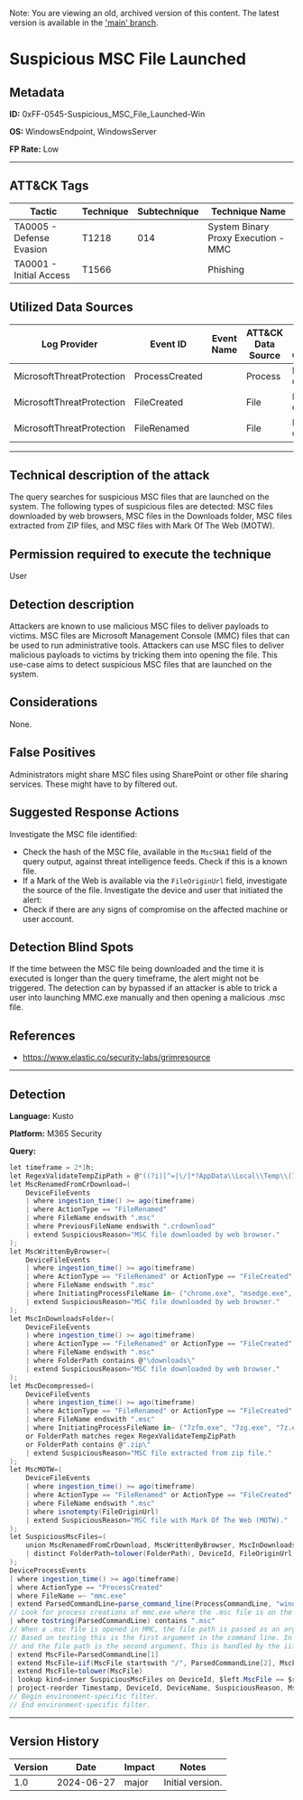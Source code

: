 Note: You are viewing an old, archived version of this content. The latest version is available in the ['main' branch](https://github.com/FalconForceTeam/FalconFriday/blob/main/0xFF-0545-Suspicious_MSC_File_Launched-Win.md).

# Suspicious MSC File Launched

## Metadata
**ID:** 0xFF-0545-Suspicious_MSC_File_Launched-Win

**OS:** WindowsEndpoint, WindowsServer

**FP Rate:** Low

---

## ATT&CK Tags

| Tactic | Technique | Subtechnique | Technique Name |
|---|---|---| --- |
| TA0005 - Defense Evasion | T1218 | 014 | System Binary Proxy Execution - MMC|
| TA0001 - Initial Access | T1566 |  | Phishing|

## Utilized Data Sources

| Log Provider | Event ID | Event Name | ATT&CK Data Source | ATT&CK Data Component|
|---------|---------|----------|---------|---------|
|MicrosoftThreatProtection|ProcessCreated||Process|Process Creation|
|MicrosoftThreatProtection|FileCreated||File|File Creation|
|MicrosoftThreatProtection|FileRenamed||File|File Creation|
---

## Technical description of the attack
The query searches for suspicious MSC files that are launched on the system. The following types of suspicious files are detected: MSC files downloaded by web browsers, MSC files in the Downloads folder, MSC files extracted from ZIP files, and MSC files with Mark Of The Web (MOTW).


## Permission required to execute the technique
User

## Detection description
Attackers are known to use malicious MSC files to deliver payloads to victims. MSC files are Microsoft Management Console (MMC) files that can be used to run administrative tools. Attackers can use MSC files to deliver malicious payloads to victims by tricking them into opening the file. This use-case aims to detect suspicious MSC files that are launched on the system.


## Considerations
None.


## False Positives
Administrators might share MSC files using SharePoint or other file sharing services. These might have to by filtered out.


## Suggested Response Actions
Investigate the MSC file identified:
* Check the hash of the MSC file, available in the `MscSHA1` field of the query output, against threat intelligence feeds. Check if this is a known file.
* If a Mark of the Web is available via the `FileOriginUrl` field, investigate the source of the file.
Investigate the device and user that initiated the alert:
* Check if there are any signs of compromise on the affected machine or user account.


## Detection Blind Spots
If the time between the MSC file being downloaded and the time it is executed is longer than the query timeframe, the alert might not be triggered.
The detection can by bypassed if an attacker is able to trick a user into launching MMC.exe manually and then opening a malicious .msc file.


## References
* https://www.elastic.co/security-labs/grimresource

---
## Detection

**Language:** Kusto

**Platform:** M365 Security

**Query:**
```C#
let timeframe = 2*1h;
let RegexValidateTempZipPath = @"((?i)[^=|\/]*?AppData\\Local\\Temp\\(7z.........\\|wz....\\|Temp\d{1,3}_\w+)\b[^( ;)|]*)";
let MscRenamedFromCrDownload=(
    DeviceFileEvents
    | where ingestion_time() >= ago(timeframe)
    | where ActionType == "FileRenamed"
    | where FileName endswith ".msc"
    | where PreviousFileName endswith ".crdownload"
    | extend SuspiciousReason="MSC file downloaded by web browser."
);
let MscWrittenByBrowser=(
    DeviceFileEvents
    | where ingestion_time() >= ago(timeframe)
    | where ActionType == "FileRenamed" or ActionType == "FileCreated"
    | where FileName endswith ".msc"
    | where InitiatingProcessFileName in~ ("chrome.exe", "msedge.exe", "brave.exe", "opera.exe", "vivaldi.exe", "iexplore.exe", "msedgewebview2.exe", "firefox.exe")
    | extend SuspiciousReason="MSC file downloaded by web browser."
);
let MscInDownloadsFolder=(
    DeviceFileEvents
    | where ingestion_time() >= ago(timeframe)
    | where ActionType == "FileRenamed" or ActionType == "FileCreated"
    | where FileName endswith ".msc"
    | where FolderPath contains @"\downloads\"
    | extend SuspiciousReason="MSC file downloaded by web browser."
);
let MscDecompressed=(
    DeviceFileEvents
    | where ingestion_time() >= ago(timeframe)
    | where ActionType == "FileRenamed" or ActionType == "FileCreated"
    | where FileName endswith ".msc"
    | where InitiatingProcessFileName in~ ("7zfm.exe", "7zg.exe", "7z.exe", "winzip64.exe", "winrar.exe", "winzip.exe")
    or FolderPath matches regex RegexValidateTempZipPath
    or FolderPath contains @".zip\"
    | extend SuspiciousReason="MSC file extracted from zip file."
);
let MscMOTW=(
    DeviceFileEvents
    | where ingestion_time() >= ago(timeframe)
    | where ActionType == "FileRenamed" or ActionType == "FileCreated"
    | where FileName endswith ".msc"
    | where isnotempty(FileOriginUrl)
    | extend SuspiciousReason="MSC file with Mark Of The Web (MOTW)."
);
let SuspiciousMscFiles=(
    union MscRenamedFromCrDownload, MscWrittenByBrowser, MscInDownloadsFolder, MscDecompressed, MscMOTW
    | distinct FolderPath=tolower(FolderPath), DeviceId, FileOriginUrl, MscSHA1=SHA1, SuspiciousReason, MscCreatedBy=InitiatingProcessFolderPath, MscCreatedByCommandLine=InitiatingProcessCommandLine
);
DeviceProcessEvents
| where ingestion_time() >= ago(timeframe)
| where ActionType == "ProcessCreated"
| where FileName =~ "mmc.exe"
| extend ParsedCommandLine=parse_command_line(ProcessCommandLine, "windows")
// Look for process creations of mmc.exe where the .msc file is on the command-line, indicating that the user clicked on the .msc file.
| where tostring(ParsedCommandLine) contains ".msc"
// When a .msc file is opened in MMC, the file path is passed as an argument to MMC.
// Based on testing this is the first argument in the command line. In some cases a command-line switch /32 is passed as the first argument
// and the file path is the second argument. This is handled by the iif statement below.
| extend MscFile=ParsedCommandLine[1]
| extend MscFile=iif(MscFile startswith "/", ParsedCommandLine[2], MscFile)
| extend MscFile=tolower(MscFile)
| lookup kind=inner SuspiciousMscFiles on DeviceId, $left.MscFile == $right.FolderPath
| project-reorder Timestamp, DeviceId, DeviceName, SuspiciousReason, MscFile,  MscCreatedBy, MscCreatedByCommandLine, MscSHA1
// Begin environment-specific filter.
// End environment-specific filter.
```

---

## Version History
| Version | Date | Impact | Notes |
|---------|------|--------|------|
| 1.0  | 2024-06-27| major | Initial version. |